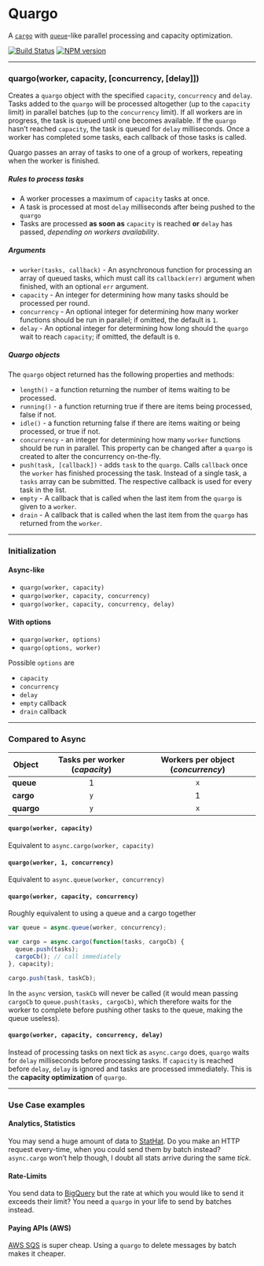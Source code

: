 # Quargo

A [`cargo`](https://github.com/caolan/async#cargo) with [`queue`](https://github.com/caolan/async#queue)-like parallel processing and capacity optimization.

[![Build Status](https://travis-ci.org/pierreliefauche/quargo.svg?branch=master)](https://travis-ci.org/pierreliefauche/quargo)
[![NPM version](https://badge.fury.io/js/quargo.svg)](https://www.npmjs.org/package/quargo)



---

### quargo(worker, capacity, [concurrency, [delay]])

Creates a `quargo` object with the specified `capacity`, `concurrency` and `delay`. Tasks added to the `quargo` will be processed altogether (up to the `capacity` limit) in parallel batches (up to the `concurrency` limit). If all workers are in progress, the task is queued until one becomes available. If the `quargo` hasn’t reached `capacity`, the task is queued for `delay` milliseconds. Once a worker has completed some tasks, each callback of those tasks is called.

Quargo passes an array of tasks to one of a group of workers, repeating when the worker is finished.

##### Rules to process tasks

- A worker processes a maximum of `capacity` tasks at once.
- A task is processed at most `delay` milliseconds after being pushed to the `quargo`
- Tasks are processed __as soon as__ `capacity` is reached __or__ `delay` has passed, _depending on workers availability_.

##### Arguments

- `worker(tasks, callback)` - An asynchronous function for processing an array of queued tasks, which must call its `callback(err)` argument when finished, with an optional `err` argument.
- `capacity` - An integer for determining how many tasks should be processed per round.
- `concurrency` - An optional integer for determining how many worker functions should be run in parallel; if omitted, the default is `1`.
- `delay` - An optional integer for determining how long should the `quargo` wait to reach `capacity`; if omitted, the default is `0`.

##### Quargo objects

The `quargo` object returned has the following properties and methods:

- `length()` - a function returning the number of items waiting to be processed.
- `running()` - a function returning true if there are items being processed, false if not.
- `idle()` - a function returning false if there are items waiting or being processed, or true if not.
- `concurrency` - an integer for determining how many `worker` functions should be run in parallel. This property can be changed after a `quargo` is created to alter the concurrency on-the-fly.
- `push(task, [callback])` - adds `task` to the `quargo`. Calls `callback` once the `worker` has finished processing the task. Instead of a single task, a `tasks` array can be submitted. The respective callback is used for every task in the list.
- `empty` - A callback that is called when the last item from the `quargo` is given to a `worker`.
- `drain` - A callback that is called when the last item from the `quargo` has returned from the `worker`.

---

### Initialization

#### Async-like

- `quargo(worker, capacity)`
- `quargo(worker, capacity, concurrency)`
- `quargo(worker, capacity, concurrency, delay)`

#### With options

- `quargo(worker, options)`
- `quargo(options, worker)`

Possible `options` are
- `capacity`
- `concurrency`
- `delay`
- `empty` callback
- `drain` callback

---

### Compared to Async

Object | Tasks per worker (_capacity_) | Workers per object (_concurrency_)
---|:---:|:---:
__queue__|1|`x`
__cargo__|`y`|1
__quargo__|`y`|`x`

#### `quargo(worker, capacity)`

Equivalent to `async.cargo(worker, capacity)`

#### `quargo(worker, 1, concurrency)`

Equivalent to `async.queue(worker, concurrency)`

#### `quargo(worker, capacity, concurrency)`

Roughly equivalent to using a queue and a cargo together
```js
var queue = async.queue(worker, concurrency);

var cargo = async.cargo(function(tasks, cargoCb) {
  queue.push(tasks);
  cargoCb(); // call immediately
}, capacity);

cargo.push(task, taskCb);
```

In the `async` version, `taskCb` will never be called (it would mean passing `cargoCb` to `queue.push(tasks, cargoCb)`, which therefore waits for the worker to complete before pushing other tasks to the queue, making the queue useless).

#### `quargo(worker, capacity, concurrency, delay)`

Instead of processing tasks on next tick as `async.cargo` does, `quargo` waits for `delay` milliseconds before processing tasks.
If `capacity` is reached before `delay`, `delay` is ignored and tasks are processed immediately. This is the __capacity optimization__ of `quargo`.

---

### Use Case examples

#### Analytics, Statistics
You may send a huge amount of data to [StatHat](https://www.stathat.com). Do you make an HTTP request every-time, when you could send them by batch instead? `async.cargo` won’t help though, I doubt all stats arrive during the same _tick_.

#### Rate-Limits
You send data to [BigQuery](https://developers.google.com/bigquery/) but the rate at which you would like to send it exceeds their limit? You need a `quargo` in your life to send by batches instead.

#### Paying APIs (AWS)
[AWS SQS](http://aws.amazon.com/sqs/) is super cheap. Using a `quargo` to delete messages by batch makes it cheaper.
